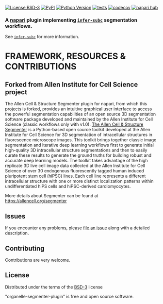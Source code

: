 
[![License BSD-3](https://img.shields.io/pypi/l/organelle-segmenter-plugin.svg?color=green)](https://github.com/ndcn/organelle-segmenter-plugin/raw/main/LICENSE)
[![PyPI](https://img.shields.io/pypi/v/organelle-segmenter-plugin.svg?color=green)](https://pypi.org/project/organelle-segmenter-plugin)
[![Python Version](https://img.shields.io/pypi/pyversions/organelle-segmenter-plugin.svg?color=green)](https://python.org)
[![tests](https://github.com/ndcn/organelle-segmenter-plugin/workflows/tests/badge.svg)](https://github.com/ndcn/organelle-segmenter-plugin/actions)
[![codecov](https://codecov.io/gh/ndcn/organelle-segmenter-plugin/branch/main/graph/badge.svg)](https://codecov.io/gh/ndcn/organelle-segmenter-plugin)
[![napari hub](https://img.shields.io/endpoint?url=https://api.napari-hub.org/shields/organelle-segmenter-plugin)](https://napari-hub.org/plugins/organelle-segmenter-plugin)


### A [napari](https://napari.org/stable/) plugin implementing [`infer-subc`](https://github.com/ndcn/infer-subc) segmentation workflows. 
See [`infer-subc`](https://github.com/ndcn/infer-subc) for more information.

# FRAMEWORK, RESOURCES & CONTRIBUTIONS
 
## Forked from Allen Institute for Cell Science project
The Allen Cell & Structure Segmenter plugin for napari, from which this projects is forked, provides an intuitive graphical user interface to access the powerful segmentation capabilities of an open source 3D segmentation software package developed and maintained by the Allen Institute for Cell Science (classic workflows only with v1.0). ​[The Allen Cell & Structure Segmenter](https://allencell.org/segmenter) is a Python-based open source toolkit developed at the Allen Institute for Cell Science for 3D segmentation of intracellular structures in fluorescence microscope images. This toolkit brings together classic image segmentation and iterative deep learning workflows first to generate initial high-quality 3D intracellular structure segmentations and then to easily curate these results to generate the ground truths for building robust and accurate deep learning models. The toolkit takes advantage of the high replicate 3D live cell image data collected at the Allen Institute for Cell Science of over 30 endogenous fluorescently tagged human induced pluripotent stem cell (hiPSC) lines. Each cell line represents a different intracellular structure with one or more distinct localization patterns within undifferentiated hiPS cells and hiPSC-derived cardiomyocytes.

More details about Segmenter can be found at https://allencell.org/segmenter

## Issues

If you encounter any problems, please [file an issue] along with a detailed description.

## Contributing

Contributions are very welcome. 

## License

Distributed under the terms of the [BSD-3] license

"organelle-segmenter-plugin" is free and open source software.



[napari]: https://github.com/napari/napari
[Cookiecutter]: https://github.com/audreyr/cookiecutter
[@napari]: https://github.com/napari
[MIT]: http://opensource.org/licenses/MIT
[BSD-3]: http://opensource.org/licenses/BSD-3-Clause
[cookiecutter-napari-plugin]: https://github.com/napari/cookiecutter-napari-plugin
[file an issue]: https://github.com/ndcn/organelle-segmenter-plugin/issues
[napari]: https://github.com/napari/napari
[pip]: https://pypi.org/project/pip/
[PyPI]: https://pypi.org/
